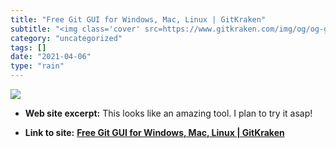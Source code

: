 ```yaml
---
title: "Free Git GUI for Windows, Mac, Linux | GitKraken"
subtitle: "<img class='cover' src=https://www.gitkraken.com/img/og/og-git-client.png>"
category: "uncategorized"
tags: []
date: "2021-04-06"
type: "rain"
---
```

<img class="cover" src=https://www.gitkraken.com/img/og/og-git-client.png>



* **Web site excerpt:** This looks like an amazing tool. I plan to try it asap!

* **Link to site:** **[Free Git GUI for Windows, Mac, Linux | GitKraken](https://www.gitkraken.com)**